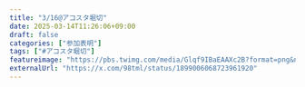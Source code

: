 ```yaml
---
title: "3/16@アコスタ堀切"
date: 2025-03-14T11:26:06+09:00
draft: false
categories: ["参加表明"]
tags: ["#アコスタ堀切"]
featureimage: "https://pbs.twimg.com/media/Glqf9IBaEAAXc2B?format=png&name=900x900"
externalUrl: "https://x.com/98tml/status/1899006068723961920"
---
```


